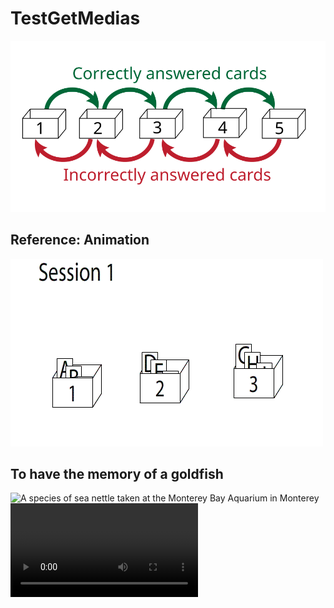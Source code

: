 # TestGetMedias


![Leitner System](./medias/leitner_system.svg)

## Reference: Animation

![Leitner System in Action](./medias/leitner_system_animation.gif)

## To have the memory of a goldfish

![A species of sea nettle taken at the Monterey Bay Aquarium in Monterey](./medias/jellyfish.ogm)
![Aquarium im Ozeaneum Stralsund](./medias/aquarium.webm)
